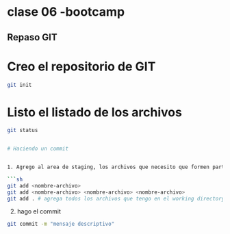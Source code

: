 # clase 06 -bootcamp

## Repaso GIT

# Creo el repositorio de GIT

```sh
git init
```

# Listo el listado de los archivos

```sh
git status


# Haciendo un commit


1. Agrego al area de staging, los archivos que necesito que formen parte del commit

```sh
git add <nombre-archivo>
git add <nombre-archivo> <nombre-archivo> <nombre-archivo>
git add . # agrega todos los archivos que tengo en el working directory (md)
```

2. hago el commit

```sh
git commit -m "mensaje descriptivo"
```

